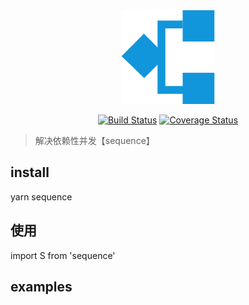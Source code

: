 <div align="center">
<img width="150" src="logo.png" alt="rd6 web logo">
</div>
<p></p>
<div align="center">

[![Build Status](https://travis-ci.com/wangxiao95/sequence.svg?branch=master)](https://travis-ci.com/wangxiao95/sequence)
[![Coverage Status](https://coveralls.io/repos/github/wangxiao95/sequence/badge.svg?branch=master)](https://coveralls.io/github/wangxiao95/sequence?branch=master)

</div>


> 解决依赖性并发【sequence】

## install
 
yarn sequence

## 使用

import S from 'sequence'

## examples
